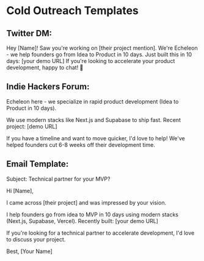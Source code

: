 # Cold Outreach Templates

## Twitter DM:
Hey [Name]! Saw you're working on [their project mention]. 
We're Echeleon - we help founders go from Idea to Product in 10 days. 
Just built this in 10 days: [your demo URL]
If you're looking to accelerate your product development, happy to chat! 🚀

## Indie Hackers Forum:
Echeleon here - we specialize in rapid product development (Idea to Product in 10 days). 

We use modern stacks like Next.js and Supabase to ship fast. Recent project: [demo URL]

If you have a timeline and want to move quicker, I'd love to help! We've helped founders cut 6-8 weeks off their development time.

## Email Template:
Subject: Technical partner for your MVP?

Hi [Name],

I came across [their project] and was impressed by your vision. 

I help founders go from idea to MVP in 10 days using modern stacks (Next.js, Supabase, Vercel). Recently built: [your demo URL]

If you're looking for a technical partner to accelerate development, I'd love to discuss your project.

Best,
[Your Name]